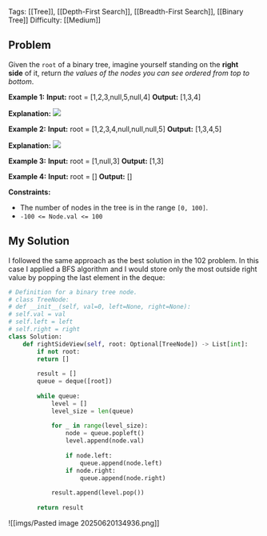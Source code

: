 Tags: [[Tree]], [[Depth-First Search]], [[Breadth-First Search]], [[Binary Tree]]
Difficulty: [[Medium]]
## Problem
Given the `root` of a binary tree, imagine yourself standing on the **right side** of it, return _the values of the nodes you can see ordered from top to bottom_.

**Example 1:**
**Input:** root = [1,2,3,null,5,null,4]
**Output:** [1,3,4]

**Explanation:**
![](https://assets.leetcode.com/uploads/2024/11/24/tmpd5jn43fs-1.png)

**Example 2:**
**Input:** root = [1,2,3,4,null,null,null,5]
**Output:** [1,3,4,5]

**Explanation:**
![](https://assets.leetcode.com/uploads/2024/11/24/tmpkpe40xeh-1.png)

**Example 3:**
**Input:** root = [1,null,3]
**Output:** [1,3]

**Example 4:**
**Input:** root = []
**Output:** []

**Constraints:**
- The number of nodes in the tree is in the range `[0, 100]`.
- `-100 <= Node.val <= 100`

## My Solution
I followed the same approach as the best solution in the 102 problem. In this case I applied a BFS algorithm and I would store only the most outside right value by popping the last element in the deque:

```python
# Definition for a binary tree node.
# class TreeNode:
# def __init__(self, val=0, left=None, right=None):
# self.val = val
# self.left = left
# self.right = right
class Solution:
	def rightSideView(self, root: Optional[TreeNode]) -> List[int]:
		if not root:
		return []
		  
		result = []
		queue = deque([root])
		  
		while queue:
			level = []
			level_size = len(queue)
			  
			for _ in range(level_size):
				node = queue.popleft()
				level.append(node.val)
				
				if node.left:
					queue.append(node.left)
				if node.right:
					queue.append(node.right)
			  
			result.append(level.pop())
		  
		return result
```

![[imgs/Pasted image 20250620134936.png]]